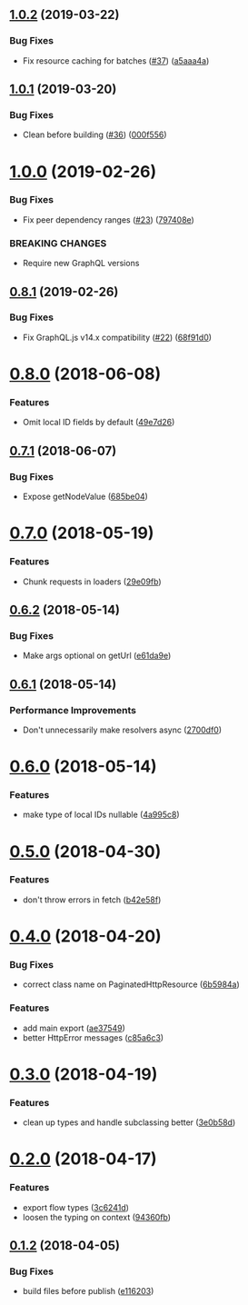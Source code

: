 ## [1.0.2](https://github.com/4Catalyzer/graphql-server/compare/v1.0.1...v1.0.2) (2019-03-22)


### Bug Fixes

* Fix resource caching for batches ([#37](https://github.com/4Catalyzer/graphql-server/issues/37)) ([a5aaa4a](https://github.com/4Catalyzer/graphql-server/commit/a5aaa4a))

## [1.0.1](https://github.com/4Catalyzer/graphql-server/compare/v1.0.0...v1.0.1) (2019-03-20)


### Bug Fixes

* Clean before building ([#36](https://github.com/4Catalyzer/graphql-server/issues/36)) ([000f556](https://github.com/4Catalyzer/graphql-server/commit/000f556))

<a name="1.0.0"></a>
# [1.0.0](https://github.com/4Catalyzer/graphql-server/compare/v0.8.1...v1.0.0) (2019-02-26)


### Bug Fixes

* Fix peer dependency ranges ([#23](https://github.com/4Catalyzer/graphql-server/issues/23)) ([797408e](https://github.com/4Catalyzer/graphql-server/commit/797408e))


### BREAKING CHANGES

* Require new GraphQL versions

<a name="0.8.1"></a>
## [0.8.1](https://github.com/4Catalyzer/graphql-server/compare/v0.8.0...v0.8.1) (2019-02-26)


### Bug Fixes

* Fix GraphQL.js v14.x compatibility ([#22](https://github.com/4Catalyzer/graphql-server/issues/22)) ([68f91d0](https://github.com/4Catalyzer/graphql-server/commit/68f91d0))

<a name="0.8.0"></a>
# [0.8.0](https://github.com/4Catalyzer/graphql-server/compare/v0.7.1...v0.8.0) (2018-06-08)


### Features

* Omit local ID fields by default ([49e7d26](https://github.com/4Catalyzer/graphql-server/commit/49e7d26))

<a name="0.7.1"></a>
## [0.7.1](https://github.com/4Catalyzer/graphql-server/compare/v0.7.0...v0.7.1) (2018-06-07)


### Bug Fixes

* Expose getNodeValue ([685be04](https://github.com/4Catalyzer/graphql-server/commit/685be04))

<a name="0.7.0"></a>
# [0.7.0](https://github.com/4Catalyzer/graphql-server/compare/v0.6.2...v0.7.0) (2018-05-19)


### Features

* Chunk requests in loaders ([29e09fb](https://github.com/4Catalyzer/graphql-server/commit/29e09fb))

<a name="0.6.2"></a>
## [0.6.2](https://github.com/4Catalyzer/graphql-server/compare/v0.6.1...v0.6.2) (2018-05-14)


### Bug Fixes

* Make args optional on getUrl ([e61da9e](https://github.com/4Catalyzer/graphql-server/commit/e61da9e))

<a name="0.6.1"></a>
## [0.6.1](https://github.com/4Catalyzer/graphql-server/compare/v0.6.0...v0.6.1) (2018-05-14)


### Performance Improvements

* Don't unnecessarily make resolvers async ([2700df0](https://github.com/4Catalyzer/graphql-server/commit/2700df0))

<a name="0.6.0"></a>
# [0.6.0](https://github.com/4Catalyzer/graphql-server/compare/v0.5.0...v0.6.0) (2018-05-14)


### Features

* make type of local IDs nullable ([4a995c8](https://github.com/4Catalyzer/graphql-server/commit/4a995c8))

<a name="0.5.0"></a>
# [0.5.0](https://github.com/4Catalyzer/graphql-server/compare/v0.4.0...v0.5.0) (2018-04-30)


### Features

* don't throw errors in fetch ([b42e58f](https://github.com/4Catalyzer/graphql-server/commit/b42e58f))

<a name="0.4.0"></a>
# [0.4.0](https://github.com/4Catalyzer/graphql-server/compare/v0.3.0...v0.4.0) (2018-04-20)


### Bug Fixes

* correct class name on PaginatedHttpResource ([6b5984a](https://github.com/4Catalyzer/graphql-server/commit/6b5984a))


### Features

* add main export ([ae37549](https://github.com/4Catalyzer/graphql-server/commit/ae37549))
* better HttpError messages ([c85a6c3](https://github.com/4Catalyzer/graphql-server/commit/c85a6c3))

<a name="0.3.0"></a>
# [0.3.0](https://github.com/4Catalyzer/graphql-server/compare/v0.2.0...v0.3.0) (2018-04-19)


### Features

* clean up types and handle subclassing better ([3e0b58d](https://github.com/4Catalyzer/graphql-server/commit/3e0b58d))

<a name="0.2.0"></a>
# [0.2.0](https://github.com/4Catalyzer/graphql-server/compare/v0.1.2...v0.2.0) (2018-04-17)


### Features

* export flow types ([3c6241d](https://github.com/4Catalyzer/graphql-server/commit/3c6241d))
* loosen the typing on context ([94360fb](https://github.com/4Catalyzer/graphql-server/commit/94360fb))

<a name="0.1.2"></a>
## [0.1.2](https://github.com/4Catalyzer/graphql-server/compare/v0.1.1...v0.1.2) (2018-04-05)


### Bug Fixes

* build files before publish ([e116203](https://github.com/4Catalyzer/graphql-server/commit/e116203))
